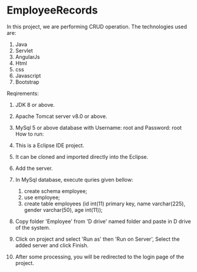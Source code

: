 # EmployeeRecords
In this project, we are performing CRUD operation.
The technologies used are:
1. Java
2. Servlet
3. AngularJs
4. Html
5. css
6. Javascript
7. Bootstrap


Reqirements:
1. JDK 8 or above.
2. Apache Tomcat server v8.0 or above.
3. MySql 5 or above database with Username: root and Password: root
How to run:
1. This is a Eclipse IDE project.
2. It can be cloned and imported directly into the Eclipse.
3. Add the server.
4. In MySql database, execute quries given bellow:
    1. create schema employee;
    2. use employee;
    3. create table employees (id int(11) primary key, name varchar(225), gender varchar(50), age int(11)); 
 
5. Copy folder 'Employee' from 'D drive' named folder and paste in D drive of the system.
6. Click on project and select 'Run as' then 'Run on Server', Select the added server and click Finish.
7. After some processing, you will be redirected to the login page of the project.
